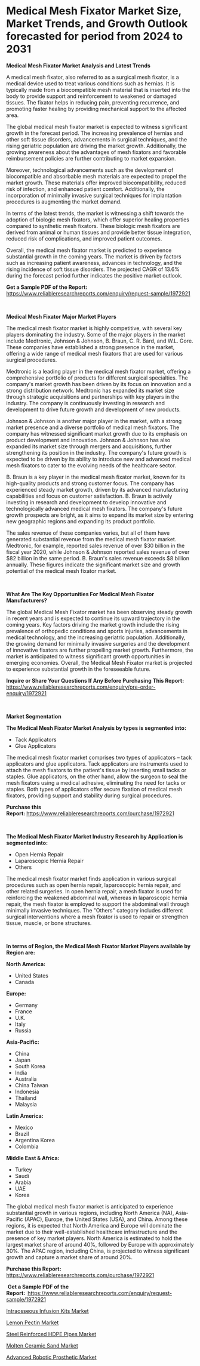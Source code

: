 <p><h1>Medical Mesh Fixator Market Size, Market Trends, and Growth Outlook forecasted for period from 2024 to 2031</h1></p><p><strong>Medical Mesh Fixator Market Analysis and Latest Trends</strong></p>
<p><p>A medical mesh fixator, also referred to as a surgical mesh fixator, is a medical device used to treat various conditions such as hernias. It is typically made from a biocompatible mesh material that is inserted into the body to provide support and reinforcement to weakened or damaged tissues. The fixator helps in reducing pain, preventing recurrence, and promoting faster healing by providing mechanical support to the affected area.</p><p>The global medical mesh fixator market is expected to witness significant growth in the forecast period. The increasing prevalence of hernias and other soft tissue disorders, advancements in surgical techniques, and the rising geriatric population are driving the market growth. Additionally, the growing awareness about the advantages of mesh fixators and favorable reimbursement policies are further contributing to market expansion.</p><p>Moreover, technological advancements such as the development of biocompatible and absorbable mesh materials are expected to propel the market growth. These materials offer improved biocompatibility, reduced risk of infection, and enhanced patient comfort. Additionally, the incorporation of minimally invasive surgical techniques for implantation procedures is augmenting the market demand.</p><p>In terms of the latest trends, the market is witnessing a shift towards the adoption of biologic mesh fixators, which offer superior healing properties compared to synthetic mesh fixators. These biologic mesh fixators are derived from animal or human tissues and provide better tissue integration, reduced risk of complications, and improved patient outcomes.</p><p>Overall, the medical mesh fixator market is predicted to experience substantial growth in the coming years. The market is driven by factors such as increasing patient awareness, advances in technology, and the rising incidence of soft tissue disorders. The projected CAGR of 13.6% during the forecast period further indicates the positive market outlook.</p></p>
<p><strong>Get a Sample PDF of the Report:&nbsp;</strong> <a href="https://www.reliableresearchreports.com/enquiry/request-sample/1972921">https://www.reliableresearchreports.com/enquiry/request-sample/1972921</a></p>
<p>&nbsp;</p>
<p><strong>Medical Mesh Fixator Major Market Players</strong></p>
<p><p>The medical mesh fixator market is highly competitive, with several key players dominating the industry. Some of the major players in the market include Medtronic, Johnson & Johnson, B. Braun, C. R. Bard, and W.L. Gore. These companies have established a strong presence in the market, offering a wide range of medical mesh fixators that are used for various surgical procedures.</p><p>Medtronic is a leading player in the medical mesh fixator market, offering a comprehensive portfolio of products for different surgical specialties. The company's market growth has been driven by its focus on innovation and a strong distribution network. Medtronic has expanded its market size through strategic acquisitions and partnerships with key players in the industry. The company is continuously investing in research and development to drive future growth and development of new products.</p><p>Johnson & Johnson is another major player in the market, with a strong market presence and a diverse portfolio of medical mesh fixators. The company has witnessed significant market growth due to its emphasis on product development and innovation. Johnson & Johnson has also expanded its market size through mergers and acquisitions, further strengthening its position in the industry. The company's future growth is expected to be driven by its ability to introduce new and advanced medical mesh fixators to cater to the evolving needs of the healthcare sector.</p><p>B. Braun is a key player in the medical mesh fixator market, known for its high-quality products and strong customer focus. The company has experienced steady market growth, driven by its advanced manufacturing capabilities and focus on customer satisfaction. B. Braun is actively investing in research and development to develop innovative and technologically advanced medical mesh fixators. The company's future growth prospects are bright, as it aims to expand its market size by entering new geographic regions and expanding its product portfolio.</p><p>The sales revenue of these companies varies, but all of them have generated substantial revenue from the medical mesh fixator market. Medtronic, for example, reported sales revenue of over $30 billion in the fiscal year 2020, while Johnson & Johnson reported sales revenue of over $82 billion in the same period. B. Braun's sales revenue exceeds $8 billion annually. These figures indicate the significant market size and growth potential of the medical mesh fixator market.</p></p>
<p>&nbsp;</p>
<p><strong>What Are The Key Opportunities For Medical Mesh Fixator Manufacturers?</strong></p>
<p><p>The global Medical Mesh Fixator market has been observing steady growth in recent years and is expected to continue its upward trajectory in the coming years. Key factors driving the market growth include the rising prevalence of orthopedic conditions and sports injuries, advancements in medical technology, and the increasing geriatric population. Additionally, the growing demand for minimally invasive surgeries and the development of innovative fixators are further propelling market growth. Furthermore, the market is anticipated to witness significant growth opportunities in emerging economies. Overall, the Medical Mesh Fixator market is projected to experience substantial growth in the foreseeable future.</p></p>
<p><strong>Inquire or Share Your Questions If Any Before Purchasing This Report:</strong> <a href="https://www.reliableresearchreports.com/enquiry/pre-order-enquiry/1972921">https://www.reliableresearchreports.com/enquiry/pre-order-enquiry/1972921</a></p>
<p>&nbsp;</p>
<p><strong>Market Segmentation</strong></p>
<p><strong>The Medical Mesh Fixator Market Analysis by types is segmented into:</strong></p>
<p><ul><li>Tack Applicators</li><li>Glue Applicators</li></ul></p>
<p><p>The medical mesh fixator market comprises two types of applicators – tack applicators and glue applicators. Tack applicators are instruments used to attach the mesh fixators to the patient's tissue by inserting small tacks or staples. Glue applicators, on the other hand, allow the surgeon to seal the mesh fixators using a medical adhesive, eliminating the need for tacks or staples. Both types of applicators offer secure fixation of medical mesh fixators, providing support and stability during surgical procedures.</p></p>
<p><strong>Purchase this Report:&nbsp;</strong><a href="https://www.reliableresearchreports.com/purchase/1972921">https://www.reliableresearchreports.com/purchase/1972921</a></p>
<p>&nbsp;</p>
<p><strong>The Medical Mesh Fixator Market Industry Research by Application is segmented into:</strong></p>
<p><ul><li>Open Hernia Repair</li><li>Laparoscopic Hernia Repair</li><li>Others</li></ul></p>
<p><p>The medical mesh fixator market finds application in various surgical procedures such as open hernia repair, laparoscopic hernia repair, and other related surgeries. In open hernia repair, a mesh fixator is used for reinforcing the weakened abdominal wall, whereas in laparoscopic hernia repair, the mesh fixator is employed to support the abdominal wall through minimally invasive techniques. The "Others" category includes different surgical interventions where a mesh fixator is used to repair or strengthen tissue, muscle, or bone structures.</p></p>
<p>&nbsp;</p>
<p><strong>In terms of Region, the Medical Mesh Fixator Market Players available by Region are:</strong></p>
<p>
    <p> <strong> North America: </strong>
        <ul>
            <li>United States</li>
            <li>Canada</li>
        </ul>
        </p> 
    <p> <strong> Europe: </strong>
        <ul>
            <li>Germany</li>
            <li>France</li>
            <li>U.K.</li>
            <li>Italy</li>
            <li>Russia</li>
        </ul>
        </p> 
    <p> <strong> Asia-Pacific: </strong>
        <ul>
            <li>China</li>
            <li>Japan</li>
            <li>South Korea</li>
            <li>India</li>
            <li>Australia</li>
            <li>China Taiwan</li>
            <li>Indonesia</li>
            <li>Thailand</li>
            <li>Malaysia</li>
        </ul>
        </p> 
    <p> <strong> Latin America: </strong>
        <ul>
            <li>Mexico</li>
            <li>Brazil</li>
            <li>Argentina Korea</li>
            <li>Colombia</li>
        </ul>
        </p> 
    <p> <strong> Middle East & Africa: </strong>
        <ul>
            <li>Turkey</li>
            <li>Saudi</li>
            <li>Arabia</li>
            <li>UAE</li>
            <li>Korea</li>
        </ul>
    </p>
    </p>
<p><p>The global medical mesh fixator market is anticipated to experience substantial growth in various regions, including North America (NA), Asia-Pacific (APAC), Europe, the United States (USA), and China. Among these regions, it is expected that North America and Europe will dominate the market due to their well-established healthcare infrastructure and the presence of key market players. North America is estimated to hold the largest market share of around 40%, followed by Europe with approximately 30%. The APAC region, including China, is projected to witness significant growth and capture a market share of around 20%.</p></p>
<p><strong>Purchase this Report: </strong><a href="https://www.reliableresearchreports.com/purchase/1972921">https://www.reliableresearchreports.com/purchase/1972921</a></p>
<p>&nbsp;<strong>Get a Sample PDF of the Report:&nbsp;&nbsp;</strong><a href="https://www.reliableresearchreports.com/enquiry/request-sample/1972921">https://www.reliableresearchreports.com/enquiry/request-sample/1972921</a></p>
<p><strong></strong></p>
<p><p><a href="https://github.com/kipkeeva/Market-Research-Report-List-2/blob/main/intraosseous-infusion-kits-market.md">Intraosseous Infusion Kits Market</a></p><p><a href="https://medium.com/@akeembayer2019/lemon-pectin-market-furnishes-information-on-market-share-market-trends-and-market-growth-247b02dfcd55">Lemon Pectin Market</a></p><p><a href="https://medium.com/@akeembayer2019/steel-reinforced-hdpe-pipes-market-insights-into-market-cagr-market-trends-and-growth-strategies-67f641335342">Steel Reinforced HDPE Pipes Market</a></p><p><a href="https://medium.com/@akeembayer2019/molten-ceramic-sand-market-insight-market-trends-growth-forecasted-from-2024-to-2031-e42af5ae1c6b">Molten Ceramic Sand Market</a></p><p><a href="https://github.com/provorikovar/Market-Research-Report-List-2/blob/main/advanced-robotic-prosthetic-market.md">Advanced Robotic Prosthetic Market</a></p></p>